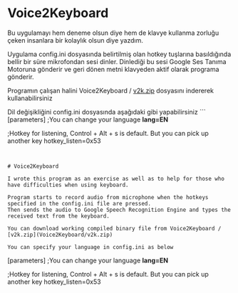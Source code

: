 # Voice2Keyboard

Bu uygulamayı hem deneme olsun diye hem de klavye kullanma zorluğu çeken insanlara bir kolaylık olsun diye yazdım.

Uygulama config.ini dosyasında belirtilmiş olan hotkey tuşlarına basıldığında bellir bir süre mikrofondan sesi dinler.
Dinlediği bu sesi Google Ses Tanıma Motoruna gönderir ve geri dönen metni klavyeden aktif olarak programa gönderir.

Programın çalışan halini Voice2Keyboard / [v2k.zip](Voice2Keyboard/v2k.zip) dosyasını indererek kullanabilirsiniz

Dil değişikliğini config.ini dosyasında aşağıdaki gibi yapabilirsiniz 
﻿```
[parameters]
;You can change your language
**lang=EN**

;Hotkey for listening, Control + Alt + s is default. But you can pick up another key
hotkey_listen=0x53
```


# Voice2Keyboard

I wrote this program as an exercise as well as to help for those who have difficulties when using keyboard.

Program starts to record audio from microphone when the hotkeys specified in the config.ini file are pressed.
Then sends the audio to Google Speech Recognition Engine and types the received text from the keyboard.

You can download working compiled binary file from Voice2Keyboard / [v2k.zip](Voice2Keyboard/v2k.zip)

You can specify your language in config.ini as below
```
[parameters]
;You can change your language
**lang=EN**

;Hotkey for listening, Control + Alt + s is default. But you can pick up another key
hotkey_listen=0x53
```

